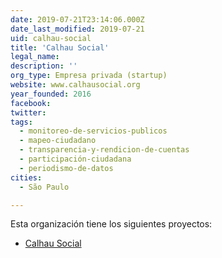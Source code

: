 ```yaml
---
date: 2019-07-21T23:14:06.000Z
date_last_modified: 2019-07-21
uid: calhau-social
title: 'Calhau Social'
legal_name: 
description: ''
org_type: Empresa privada (startup)
website: www.calhausocial.org
year_founded: 2016
facebook: 
twitter: 
tags:
  - monitoreo-de-servicios-publicos
  - mapeo-ciudadano
  - transparencia-y-rendicion-de-cuentas
  - participación-ciudadana
  - periodismo-de-datos
cities: 
  - São Paulo

---
```


Esta organización tiene los siguientes proyectos:

- [Calhau Social](/proyectos/calhau-social)
